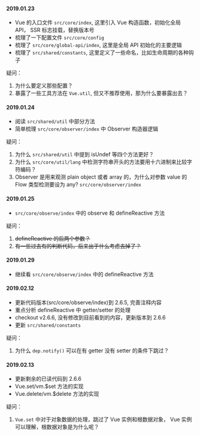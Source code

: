 #### 2019.01.23

- Vue 的入口文件 `src/core/index`, 这里引入 Vue 构造函数，初始化全局 API， SSR 标志挂载，替换版本号
- 梳理了一下配置文件 `src/core/config`
- 梳理了 `src/core/global-api/index`, 这里是全局 API 初始化的主要逻辑
- 梳理了 `src/shared/constants`, 这里定义了一些命名，比如生命周期的各种钩子

疑问：

1. 为什么要定义那些配置？
2. 暴露了一些工具方法在 `Vue.util`, 但又不推荐使用，那为什么要暴露出去？

#### 2019.01.24

- 阅读 `src/shared/util` 中部分方法
- 简单梳理 `src/core/observer/index` 中 Observer 构造器逻辑

疑问：

1. 为什么 `src/shared/util` 中提到 isUndef 等四个方法更好？
2. 为什么 `src/core/util/lang` 中检测字符串开头的方法要用十六进制来比较字符编码？
3. Observer 是用来观测 plain object 或者 array 的，为什么对参数 value 的 Flow 类型检测要设为 any? `src/core/observer/index`

#### 2019.01.25

- `src/core/observe/index` 中的 observe 和 defineReactive 方法

疑问：

1. ~~defineReactive 的后两个参数？~~
2. ~~有一些过去有的判断代码，后来出于什么考虑去掉了？~~

#### 2019.01.29

- 继续看 `src/core/observe/index` 中的 defineReactive 方法

#### 2019.02.12

- 更新代码版本(src/core/observe/index)到 2.6.5, 完善注释内容
- 重点分析 defineReactive 中 getter/setter 的处理
- checkout v2.6.6, 没有修改到目前看到的内容，更新版本到 2.6.6
- 更新 `src/shared/constants`

疑问：

1. 为什么 `dep.notify()` 可以在有 getter 没有 setter 的条件下跳过？

#### 2019.02.13

- 更新剩余的已读代码到 2.6.6
- Vue.set/vm.$set 方法的实现
- Vue.delete/vm.$delete 方法的实现

疑问：
1. `Vue.set` 中对于对象数据的处理，跳过了 Vue 实例和根数据对象， Vue 实例可以理解，根数据对象是为什么呢？
